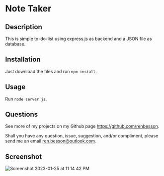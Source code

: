 # Note Taker

## Description

This is simple to-do-list using express.js as backend and a JSON file as database.

## Installation

Just download the files and run ```npm install```.

## Usage

Run ```node server.js```.
    
    
## Questions
    
See more of my projects on my Github page https://github.com/renbesson.

Shall you have any question, issue, suggestion, and/or compliment, please send me an email ren.besson@outlook.com.

## Screenshot

![Screenshot 2023-01-25 at 11 14 42 PM](https://user-images.githubusercontent.com/46001916/214751049-a818f3df-958b-463b-940e-0de404a5942e.png)

